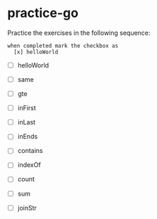 # practice-go

Practice the exercises in the following sequence:

    when completed mark the checkbox as
      [x] helloWorld

- [ ] helloWorld
- [ ] same
- [ ] gte
- [ ] inFirst
- [ ] inLast
- [ ] inEnds
- [ ] contains
- [ ] indexOf
- [ ] count
- [ ] sum
- [ ] joinStr

